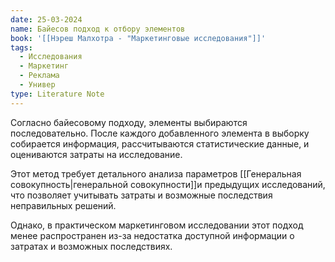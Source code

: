 ```yaml
---
date: 25-03-2024
name: Байесов подход к отбору элементов
book: '[[Нэреш Малхотра - "Маркетинговые исследования"]]'
tags:
  - Исследования
  - Маркетинг
  - Реклама
  - Универ
type: Literature Note
---
```

Согласно байесовому подходу, элементы выбираются последовательно. После каждого добавленного элемента в выборку собирается информация, рассчитываются статистические данные, и оцениваются затраты на исследование. 

Этот метод требует детального анализа параметров [[Генеральная совокупность|генеральной совокупности]]и предыдущих исследований, что позволяет учитывать затраты и возможные последствия неправильных решений. 

Однако, в практическом маркетинговом исследовании этот подход менее распространен из-за недостатка доступной информации о затратах и возможных последствиях.